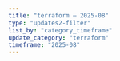 ```yaml
---
title: "terraform — 2025-08"
type: "updates2-filter"
list_by: "category_timeframe"
update_category: "terraform"
timeframe: "2025-08"
---
```

